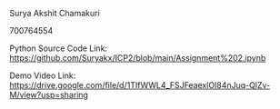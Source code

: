 Surya Akshit Chamakuri 

700764554

Python Source Code Link: https://github.com/Suryakx/ICP2/blob/main/Assignment%202.ipynb

Demo Video Link: https://drive.google.com/file/d/1TIfWWL4_FSJFeaexlOI84nJuq-QlZv-M/view?usp=sharing
